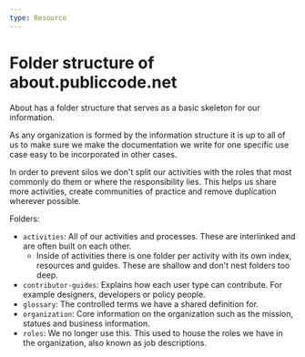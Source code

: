 ```yaml
---
type: Resource
---
```


# Folder structure of about.publiccode.net

About has a folder structure that serves as a basic skeleton for our information.

As any organization is formed by the information structure it is up to all of us to make sure we make the documentation we write for one specific use case easy to be incorporated in other cases.

In order to prevent silos we don't split our activities with the roles that most commonly do them or where the responsibility lies.
This helps us share more activities, create communities of practice and remove duplication wherever possible.

Folders:

* `activities`: All of our activities and processes. These are interlinked and are often built on each other.
  * Inside of activities there is one folder per activity with its own index, resources and guides. These are shallow and don't nest folders too deep.
* `contributor-guides`: Explains how each user type can contribute. For example designers, developers or policy people.
* `glossary`: The controlled terms we have a shared definition for.
* `organization`: Core information on the organization such as the mission, statues and business information.
* `roles`: We no longer use this. This used to house the roles we have in the organization, also known as job descriptions.
